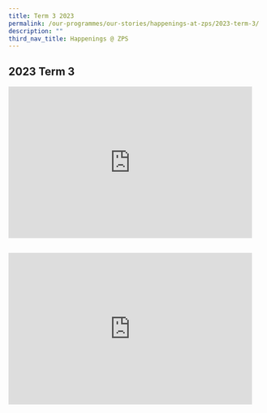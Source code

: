 ```yaml
---
title: Term 3 2023
permalink: /our-programmes/our-stories/happenings-at-zps/2023-term-3/
description: ""
third_nav_title: Happenings @ ZPS
---
```

## 2023 Term 3

<iframe allowfullscreen="true" height="299" width="480" frameborder="0" src="https://docs.google.com/presentation/d/e/2PACX-1vTMPM_MzirHpxQ1cMrwnLqCHshoBqngyqGOaWBevm1hMoLRQK3NnxrCpftBrXXUjyq65UA2r9ubJeNc/embed?start=true&amp;loop=true&amp;delayms=3000"></iframe>

## 
<iframe src="https://docs.google.com/presentation/d/e/2PACX-1vQkeK2v_SC1efyaq9-boxXEUs_F7q2QTIpKWZNq_tqMt3wdPMfxNbNgxu0VOy2-Lg/embed?start=true&amp;loop=false&amp;delayms=3000" frameborder="0" width="480" height="299" allowfullscreen="true"></iframe>